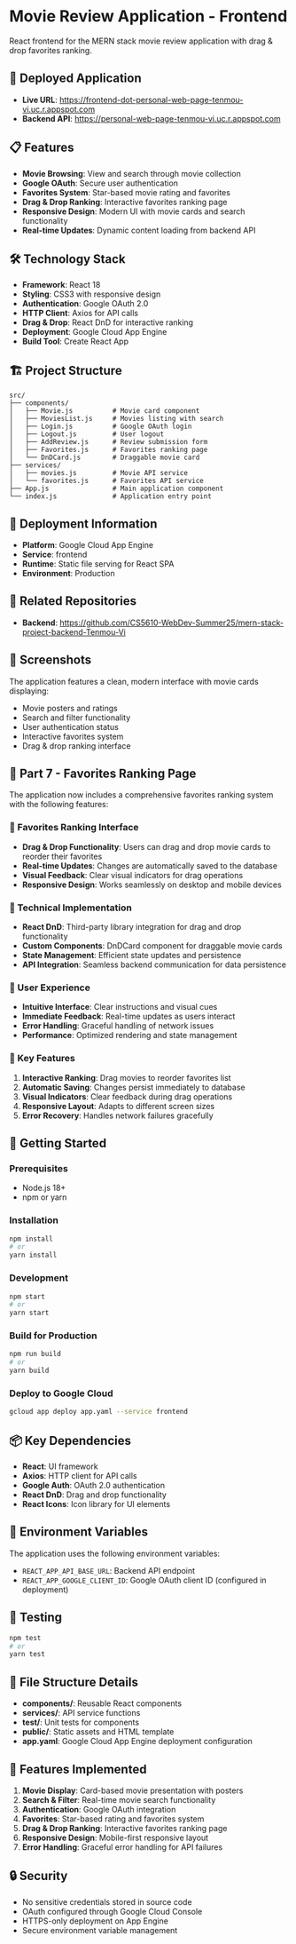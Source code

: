 # Movie Review Application - Frontend

React frontend for the MERN stack movie review application with drag & drop favorites ranking.

## 🚀 Deployed Application
- **Live URL**: https://frontend-dot-personal-web-page-tenmou-vi.uc.r.appspot.com
- **Backend API**: https://personal-web-page-tenmou-vi.uc.r.appspot.com

## 📋 Features
- **Movie Browsing**: View and search through movie collection
- **Google OAuth**: Secure user authentication
- **Favorites System**: Star-based movie rating and favorites
- **Drag & Drop Ranking**: Interactive favorites ranking page
- **Responsive Design**: Modern UI with movie cards and search functionality
- **Real-time Updates**: Dynamic content loading from backend API

## 🛠️ Technology Stack
- **Framework**: React 18
- **Styling**: CSS3 with responsive design
- **Authentication**: Google OAuth 2.0
- **HTTP Client**: Axios for API calls
- **Drag & Drop**: React DnD for interactive ranking
- **Deployment**: Google Cloud App Engine
- **Build Tool**: Create React App

## 🏗️ Project Structure
```
src/
├── components/
│   ├── Movie.js          # Movie card component
│   ├── MoviesList.js     # Movies listing with search
│   ├── Login.js          # Google OAuth login
│   ├── Logout.js         # User logout
│   ├── AddReview.js      # Review submission form
│   ├── Favorites.js      # Favorites ranking page
│   └── DnDCard.js        # Draggable movie card
├── services/
│   ├── movies.js         # Movie API service
│   └── favorites.js      # Favorites API service
├── App.js                # Main application component
└── index.js              # Application entry point
```

## 🚀 Deployment Information
- **Platform**: Google Cloud App Engine
- **Service**: frontend
- **Runtime**: Static file serving for React SPA
- **Environment**: Production

## 🔗 Related Repositories
- **Backend**: https://github.com/CS5610-WebDev-Summer25/mern-stack-project-backend-Tenmou-Vi

## 📸 Screenshots
The application features a clean, modern interface with movie cards displaying:
- Movie posters and ratings
- Search and filter functionality  
- User authentication status
- Interactive favorites system
- Drag & drop ranking interface

## 🎯 Part 7 - Favorites Ranking Page
The application now includes a comprehensive favorites ranking system with the following features:

### 🎨 Favorites Ranking Interface
- **Drag & Drop Functionality**: Users can drag and drop movie cards to reorder their favorites
- **Real-time Updates**: Changes are automatically saved to the database
- **Visual Feedback**: Clear visual indicators for drag operations
- **Responsive Design**: Works seamlessly on desktop and mobile devices

### 🔧 Technical Implementation
- **React DnD**: Third-party library integration for drag and drop functionality
- **Custom Components**: DnDCard component for draggable movie cards
- **State Management**: Efficient state updates and persistence
- **API Integration**: Seamless backend communication for data persistence

### 📱 User Experience
- **Intuitive Interface**: Clear instructions and visual cues
- **Immediate Feedback**: Real-time updates as users interact
- **Error Handling**: Graceful handling of network issues
- **Performance**: Optimized rendering and state management

### 🎯 Key Features
1. **Interactive Ranking**: Drag movies to reorder favorites list
2. **Automatic Saving**: Changes persist immediately to database
3. **Visual Indicators**: Clear feedback during drag operations
4. **Responsive Layout**: Adapts to different screen sizes
5. **Error Recovery**: Handles network failures gracefully

## 🚀 Getting Started

### Prerequisites
- Node.js 18+ 
- npm or yarn

### Installation
```bash
npm install
# or
yarn install
```

### Development
```bash
npm start
# or
yarn start
```

### Build for Production
```bash
npm run build
# or
yarn build
```

### Deploy to Google Cloud
```bash
gcloud app deploy app.yaml --service frontend
```

## 📦 Key Dependencies
- **React**: UI framework
- **Axios**: HTTP client for API calls
- **Google Auth**: OAuth 2.0 authentication
- **React DnD**: Drag and drop functionality
- **React Icons**: Icon library for UI elements

## 🔧 Environment Variables
The application uses the following environment variables:
- `REACT_APP_API_BASE_URL`: Backend API endpoint
- `REACT_APP_GOOGLE_CLIENT_ID`: Google OAuth client ID (configured in deployment)

## 🧪 Testing
```bash
npm test
# or
yarn test
```

## 📁 File Structure Details
- **components/**: Reusable React components
- **services/**: API service functions
- **__test__/**: Unit tests for components
- **public/**: Static assets and HTML template
- **app.yaml**: Google Cloud App Engine deployment configuration

## 🌟 Features Implemented
1. **Movie Display**: Card-based movie presentation with posters
2. **Search & Filter**: Real-time movie search functionality
3. **Authentication**: Google OAuth integration
4. **Favorites**: Star-based rating and favorites system
5. **Drag & Drop Ranking**: Interactive favorites ranking page
6. **Responsive Design**: Mobile-first responsive layout
7. **Error Handling**: Graceful error handling for API failures

## 🔒 Security
- No sensitive credentials stored in source code
- OAuth configured through Google Cloud Console
- HTTPS-only deployment on App Engine
- Secure environment variable management 